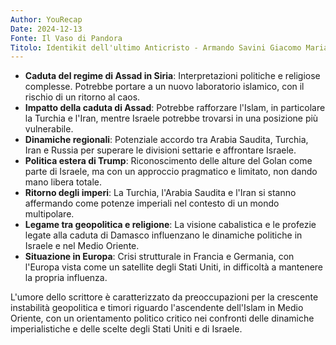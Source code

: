 ```yaml
---
Author: YouRecap
Date: 2024-12-13
Fonte: Il Vaso di Pandora
Titolo: Identikit dell'ultimo Anticristo - Armando Savini Giacomo Maria Prati
---
```


- **Caduta del regime di Assad in Siria**: Interpretazioni politiche e religiose complesse. Potrebbe portare a un nuovo laboratorio islamico, con il rischio di un ritorno al caos.
- **Impatto della caduta di Assad**: Potrebbe rafforzare l'Islam, in particolare la Turchia e l'Iran, mentre Israele potrebbe trovarsi in una posizione più vulnerabile.
- **Dinamiche regionali**: Potenziale accordo tra Arabia Saudita, Turchia, Iran e Russia per superare le divisioni settarie e affrontare Israele.
- **Politica estera di Trump**: Riconoscimento delle alture del Golan come parte di Israele, ma con un approccio pragmatico e limitato, non dando mano libera totale.
- **Ritorno degli imperi**: La Turchia, l'Arabia Saudita e l'Iran si stanno affermando come potenze imperiali nel contesto di un mondo multipolare.
- **Legame tra geopolitica e religione**: La visione cabalistica e le profezie legate alla caduta di Damasco influenzano le dinamiche politiche in Israele e nel Medio Oriente.
- **Situazione in Europa**: Crisi strutturale in Francia e Germania, con l'Europa vista come un satellite degli Stati Uniti, in difficoltà a mantenere la propria influenza.

L'umore dello scrittore è caratterizzato da preoccupazioni per la crescente instabilità geopolitica e timori riguardo l'ascendente dell'Islam in Medio Oriente, con un orientamento politico critico nei confronti delle dinamiche imperialistiche e delle scelte degli Stati Uniti e di Israele.
